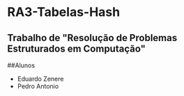 # RA3-Tabelas-Hash
Trabalho de "Resolução de Problemas Estruturados em Computação"
----
##Alunos
- Eduardo Zenere
- Pedro Antonio
